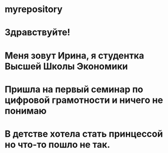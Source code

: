 # myrepository
# Здравствуйте!
# Меня зовут Ирина, я студентка Высшей Школы Экономики
# Пришла на первый семинар по цифровой грамотности и ничего не понимаю
# В детстве хотела стать принцессой но что-то пошло не так.
